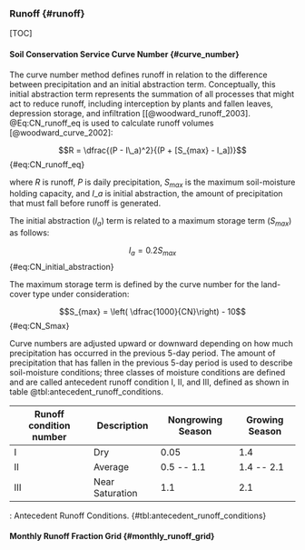 
### Runoff {#runoff}

[TOC]

#### Soil Conservation Service Curve Number {#curve\_number}

The curve number method defines runoff in relation to the difference between precipitation and an initial abstraction term. Conceptually, this initial abstraction term represents the summation of all processes that might act to reduce runoff, including interception by plants and fallen leaves, depression storage, and infiltration [[@woodward_runoff_2003]. @Eq:CN_runoff_eq is used to calculate runoff volumes [@woodward_curve_2002]:

$$R =  \dfrac{(P - I\_a)^2}{(P + [S_{max} - I_a])}$$ {#eq:CN_runoff_eq}

where
$R$ is runoff,
$P$ is daily precipitation,
$S_{max}$ is the maximum soil-moisture holding capacity, and
$I\_a$ is initial abstraction, the amount of precipitation that must fall before runoff is generated.

The initial abstraction ($I_a$) term is related to a maximum storage term ($S_{max}$) as follows:

$$I_a = 0.2 S_{max}$$  {#eq:CN_initial_abstraction}

The maximum storage term is defined by the curve number for the land-cover type under consideration:

$$S_{max} = \left( \dfrac{1000}{CN}\right) - 10$$ {#eq:CN_Smax}

Curve numbers are adjusted upward or downward depending on how much precipitation has occurred in the previous 5-day period. The amount of precipitation that has fallen in the previous 5-day period is used to describe soil-moisture conditions; three classes of moisture conditions are defined and are called antecedent runoff condition I, II, and III, defined as shown in table @tbl:antecedent_runoff_conditions.

 Runoff condition number | Description | Nongrowing Season | Growing Season
----------|-----------------------|------------|--------------------
    I     |    Dry                | 0.05       | 1.4
    II    |    Average            | 0.5 -- 1.1 | 1.4 -- 2.1
    III   |    Near Saturation    | 1.1        | 2.1

: Antecedent Runoff Conditions. {#tbl:antecedent_runoff_conditions}


#### Monthly Runoff Fraction Grid {#monthly\_runoff\_grid}
